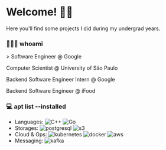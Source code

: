 # Welcome! 👋🏼

Here you'll find some projects I did during my undergrad years.

### 🧑🏽‍🦱 whoami

\> Software Engineer @ Google

Computer Scientist @ University of São Paulo

Backend Software Engineer Intern @ Google

Backend Software Engineer @ iFood 

 
### 💻 apt list --installed

- Languages: 
  ![C++](https://img.shields.io/badge/-C++-00599C?style=flat&logo=C%2B%2B&logoColor=FFFFFF)
  ![Go](https://img.shields.io/badge/-Golang-00ADD8?style=flat&logo=go&logoColor=FFFFFF)
- Storages: 
  ![postgresql](https://img.shields.io/badge/-PostgreSQL-4169E1?style=flat&logo=postgresql&logoColor=FFFFFF)
  ![s3](https://img.shields.io/badge/-Amazon%20S3-569A31?style=flat&logo=amazons3&logoColor=FFFFFF)
- Cloud & Ops: 
  ![kubernetes](https://img.shields.io/badge/-Kubernetes-326CE5?style=flat&logo=kubernetes&logoColor=FFFFFF)
  ![docker](https://img.shields.io/badge/-Docker-2496ED?style=flat&logo=docker&logoColor=FFFFFF)
  ![aws](https://img.shields.io/badge/Amazon_AWS-232F3E?style=flat&logo=amazon-aws&logoColor=white)
- Messaging:
  ![kafka](https://img.shields.io/badge/-Kafka-231F20?style=flat&logo=apachekafka&logoColor=FFFFFF)



